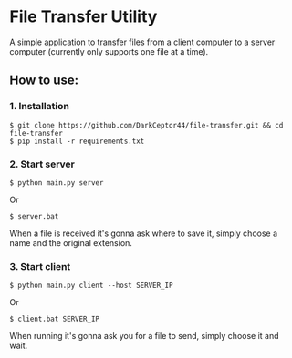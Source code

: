 # File Transfer Utility

A simple application to transfer files from a client computer to a server computer (currently only supports one file at a time).

## How to use:
### 1. Installation

    $ git clone https://github.com/DarkCeptor44/file-transfer.git && cd file-transfer
    $ pip install -r requirements.txt

### 2. Start server

    $ python main.py server
Or

    $ server.bat

When a file is received it's gonna ask where to save it, simply choose a name and the original extension.
    
### 3. Start client

    $ python main.py client --host SERVER_IP
Or

    $ client.bat SERVER_IP
    
When running it's gonna ask you for a file to send, simply choose it and wait.